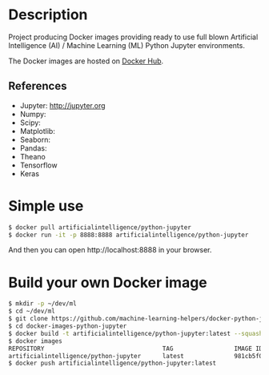 # Description

Project producing Docker images providing ready to use
full blown Artificial Intelligence (AI) / Machine Learning (ML)
Python Jupyter environments.

The Docker images are hosted on [Docker Hub](http://hub.docker.com/r/artificialintelligence/python-jupyter/).

## References
* Jupyter: http://jupyter.org
* Numpy:
* Scipy:
* Matplotlib:
* Seaborn: 
* Pandas: 
* Theano
* Tensorflow
* Keras

# Simple use
```bash
$ docker pull artificialintelligence/python-jupyter
$ docker run -it -p 8888:8888 artificialintelligence/python-jupyter
```
And then you can open http://localhost:8888 in your browser.


# Build your own Docker image
```bash
$ mkdir -p ~/dev/ml
$ cd ~/dev/ml
$ git clone https://github.com/machine-learning-helpers/docker-python-jupyter.git
$ cd docker-images-python-jupyter
$ docker build -t artificialintelligence/python-jupyter:latest --squash .
$ docker images
REPOSITORY                                 TAG                 IMAGE ID            CREATED             SIZE
artificialintelligence/python-jupyter      latest              981cb5f04428        20 seconds ago      1.3GB
$ docker push artificialintelligence/python-jupyter:latest
```


